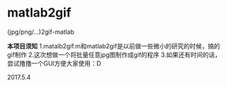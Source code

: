 # matlab2gif
(jpg/png/...)2gif-matlab

**本项目须知**
1.matalb2gif.m和matlab2gif是以前做一些微小的研究的时候，搞的gif制作
2.这次想做一个将批量任意jpg图制作成gif的程序
3.如果还有时间的话，尝试撸撸一个GUI方便大家使用：D

2017.5.4
